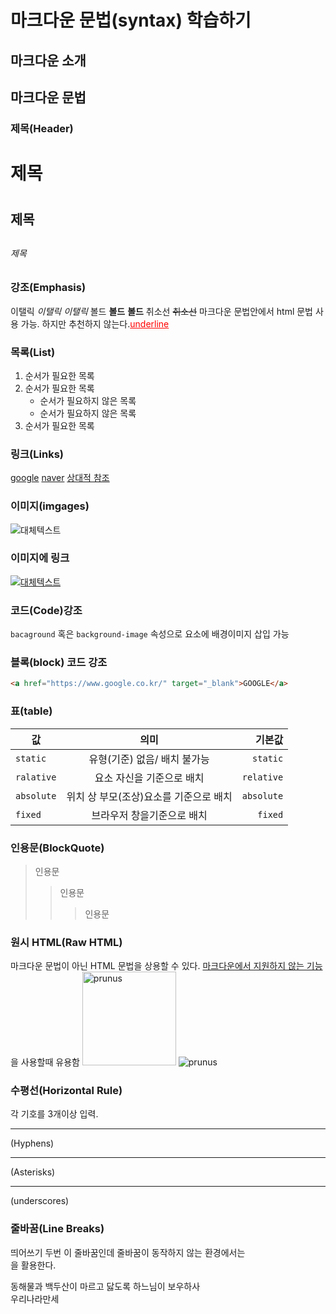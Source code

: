 # 마크다운 문법(syntax) 학습하기

## 마크다운 소개
## 마크다운 문법


### 제목(Header) 

# 제목 <h1>
## 제목 <h2>
###### 제목 <h3>


### 강조(Emphasis)

이탤릭 *이탤릭* _이탤릭_
볼드 **볼드** __볼드__
취소선 ~~취소선~~
마크다운 문법안에서 html 문법 사용 가능. 하지만 추천하지 않는다.<u style="color:red">underline</u>


### 목록(List)

1. 순서가 필요한 목록
1. 순서가 필요한 목록
   - 순서가 필요하지 않은 목록
   - 순서가 필요하지 않은 목록
1. 순서가 필요한 목록

### 링크(Links)

[google](https://google.com)
[naver](https://www.naver.com "링크설명")
[상대적 참조](../user/login)

### 이미지(imgages)
![대체텍스트](http://www.gstatic.com/webp/gallery/5.jpg "링크설명")


### 이미지에 링크
[![대체텍스트](http://www.gstatic.com/webp/gallery/5.jpg )](https://kr.vuejs.org/)


### 코드(Code)강조
`bacaground` 혹은 `background-image` 속성으로 요소에 배경이미지 삽입 가능

###  블록(block) 코드 강조
```html
<a href="https://www.google.co.kr/" target="_blank">GOOGLE</a>
```

### 표(table)
| 값 | 의미 | 기본값
| --- | :---: | ---:|
| `static` | 유형(기준) 없음/ 배치 불가능 | `static` |
| `ralative` | 요소 자신을 기준으로 배치 | `relative` |
| `absolute` | 위치 상 부모(조상)요소를 기준으로 배치 | `absolute` |
| `fixed` | 브라우저 창을기준으로 배치 | `fixed` |

### 인용문(BlockQuote)
>인용문
>>인용문
>>>인용문

### 원시 HTML(Raw HTML)
마크다운 문법이 아닌 HTML 문법을 상용할 수 있다.
<u>마크다운에서 지원하지 않는 기능</u>을 사용할때 유용함
<img width="150" src="http://www.gstatic.com/webp/gallery/4.jpg" alt="prunus">
![prunus](http://www.gstatic.com/webp/gallery/4.jpg)

### 수평선(Horizontal Rule)
각 기호를 3개이상 입력.
___
(Hyphens)

***
(Asterisks)

___
(underscores)


### 줄바꿈(Line Breaks)
띄어쓰기 두번 이 줄바꿈인데 줄바꿈이 동작하지 않는 환경에서는 <br> 을 활용한다.

동해물과 백두산이 마르고 닳도록  하느님이 보우하사<br> 우리나라만세   